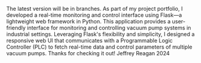 The latest version will be in branches.
As part of my project portfolio, I developed a real-time monitoring and control interface using Flask—a lightweight web framework in Python. This application provides a user-friendly interface for monitoring and controlling vacuum pump systems in industrial settings. Leveraging Flask's flexibility and simplicity, I designed a responsive web UI that communicates with a Programmable Logic Controller (PLC) to fetch real-time data and control parameters of multiple vacuum pumps.
Thanks for checking it out! 
Jeffrey Reagan 2024

